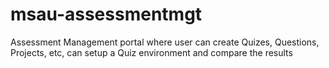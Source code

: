 # msau-assessmentmgt
Assessment Management portal where user can create Quizes, Questions, Projects, etc, can setup a Quiz environment and compare the results
